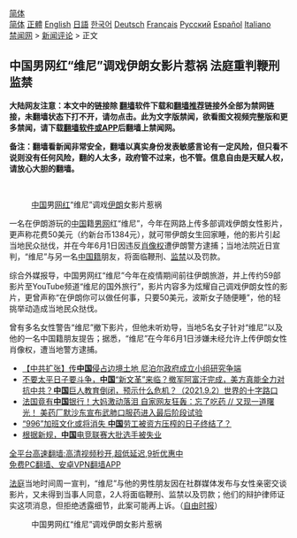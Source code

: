  <!-- 面包屑导航 --> <div class="breadcrumb"><!-- GTranslate: https://gtranslate.io/ -->  <div class="switcher notranslate">  <div class="selected">  <a href="#" onclick="return false;"> 简体</a>  </div>  <div class="option">  <a href="https://www.bannedbook.org" onclick="doGTranslate('zh-CN|zh-CN');jQuery('div.switcher div.selected a').html(jQuery(this).html());return false;" title="简体中文" class="nturl selected"> 简体</a>  <a href="https://www.bannedbook.org/zh-tw/" onclick="doGTranslate('zh-CN|zh-TW');jQuery('div.switcher div.selected a').html(jQuery(this).html());return false;" title="繁體中文" class="nturl"> 正體</a>  <a href="https://www.bannedbook.org/en/" onclick="doGTranslate('zh-CN|en');jQuery('div.switcher div.selected a').html(jQuery(this).html());return false;" title="English" class="nturl"> English</a>  <a href="https://www.bannedbook.org/ja/" onclick="doGTranslate('zh-CN|ja');jQuery('div.switcher div.selected a').html(jQuery(this).html());return false;" title="日本語" class="nturl"> 日語</a>  <a href="https://www.bannedbook.org/ko/" onclick="doGTranslate('zh-CN|ko');jQuery('div.switcher div.selected a').html(jQuery(this).html());return false;" title="한국어" class="nturl"> 한국어</a>  <a href="https://www.bannedbook.org/de/" onclick="doGTranslate('zh-CN|de');jQuery('div.switcher div.selected a').html(jQuery(this).html());return false;" title="Deutsch" class="nturl"> Deutsch</a>  <a href="https://www.bannedbook.org/fr/" onclick="doGTranslate('zh-CN|fr');jQuery('div.switcher div.selected a').html(jQuery(this).html());return false;" title="Français" class="nturl"> Français</a>  <a href="https://www.bannedbook.org/ru/" onclick="doGTranslate('zh-CN|ru');jQuery('div.switcher div.selected a').html(jQuery(this).html());return false;" title="Русский" class="nturl"> Русский</a>  <a href="https://www.bannedbook.org/es/" onclick="doGTranslate('zh-CN|es');jQuery('div.switcher div.selected a').html(jQuery(this).html());return false;" title="Español" class="nturl"> Español</a>  <a href="https://www.bannedbook.org/it/" onclick="doGTranslate('zh-CN|it');jQuery('div.switcher div.selected a').html(jQuery(this).html());return false;" title="Italiano" class="nturl"> Italiano</a>  </div>  </div>      <div class='breadcrumb-sub'><!-- Breadcrumb NavXT 6.3.0 --> <a href="https://www.bannedbook.org/" class="home">禁闻网</a> &gt; <a href="https://www.bannedbook.org/bnews/comments/" class="category">新闻评论</a> &gt; 正文</div></div><h2>中国男网红“维尼”调戏伊朗女影片惹祸 法庭重判鞭刑监禁</h2> <p class="notice"><b>大陆网友注意：本文中的链接除 <a href="https://github.com/bannedbook/fanqiang" >翻墙</a>软件下载和<a href="https://github.com/killgcd/justmysocks/blob/master/README.md">翻墙推荐</a>链接外全部为禁网链接，未翻墙状态下打不开，请勿点击。此为文字版禁闻，欲看图文视频完整版和更多禁闻，请下载<a href="https://github.com/bannedbook/fanqiang">翻墙软件或APP</a>后翻墙上禁闻网。</p><p>备注：翻墙看新闻非常安全，翻墙以真实身份发表敏感言论有一定风险，但只看不说则没有任何风险，翻的人太多，政府管不过来，也不管。信息自由是天赋人权，请放心大胆的翻墙。</b></p>  <div class="entry"> <br /> <figure><a href="https://i2.wp.com/upload-images-bucket-v64rleca837do.s3.eu-west-1.amazonaws.com/wp-content/uploads/2021/09/02110045/Screen-Shot-2021-09-02-at-9.06.15-pm.png?fit=759%2C504&#038;ssl=1" data-caption="中国男网红“维尼”调戏伊朗女影片惹祸"></a><figcaption class="wp-caption-text"><a href="https://www.bannedbook.org/bnews/tag/%E4%B8%AD%E5%9B%BD/" class="st_tag internal_tag" rel="tag" title="标签 中国 下的日志">中国</a>男<a href="https://www.bannedbook.org/bnews/tag/%e7%bd%91%e7%ba%a2/" class="st_tag internal_tag" rel="tag" title="标签 网红 下的日志">网红</a>“维尼”调戏<a href="https://www.bannedbook.org/bnews/tag/%e4%bc%8a%e6%9c%97/" class="st_tag internal_tag" rel="tag" title="标签 伊朗 下的日志">伊朗</a>女影片惹祸</figcaption></figure> <p>一名在伊朗游玩的<span class='wp_keywordlink_affiliate'><a href="https://www.bannedbook.org/" title="中国" target="_blank">中国</a></span>籍<a href="https://www.bannedbook.org/bnews/tag/%E7%94%B7%E7%BD%91/" class="st_tag internal_tag" rel="tag" title="标签 男网 下的日志">男网</a>红“维尼”，今年在网路上传多部调戏伊朗女性影片，更声称花费50美元（约新台币1384元），就可带伊朗女生回家睡，他的影片引起当地民众挞伐，并在今年6月1日因违反<a href="https://www.bannedbook.org/bnews/tag/%e8%82%96%e5%83%8f%e6%9d%83/" class="st_tag internal_tag" rel="tag" title="标签 肖像权 下的日志">肖像权</a>遭伊朗警方逮捕；当地法院近日宣判，“维尼”与另一名<a href="https://www.bannedbook.org/bnews/tag/%E4%B8%AD%E5%9B%BD%E7%B1%8D/" class="st_tag internal_tag" rel="tag" title="标签 中国籍 下的日志">中国籍</a>朋友，将面临鞭刑、<a href="https://www.bannedbook.org/bnews/tag/%E7%9B%91%E7%A6%81/" class="st_tag internal_tag" rel="tag" title="标签 监禁 下的日志">监禁</a>以及罚款。</p> <p>综合外媒报导，中国男网红“维尼”今年在疫情期间前往伊朗旅游，并上传约59部影片至YouTube频道“维尼的国外旅行”，影片内容多为炫耀自己调戏伊朗女性的影片，更曾声称“在伊朗你可以做任何事，只要50美元，波斯女子随便睡”，他的轻挑举动造成当地民众挞伐。</p>  <p>曾有多名女性警告“维尼”撤下影片，但他未听劝导，当地5名女子针对“维尼”以及他的一名中国籍朋友提告；据悉，“维尼”在今年6月1日涉嫌未经允许上传伊朗女性肖像权，遭当地警方逮捕。</p> <ul class='op-related-articles' title='相关阅读'> <li><a href='https://www.bannedbook.org/bnews/headline/20210902/1617748.html' target='_blank'>【中共扩张】传<b>中国</b>侵占边境土地 尼泊尔政府成立小组研究争端</a></li> <li><a href='https://www.bannedbook.org/bnews/bannedvideo/20210902/1617743.html' target='_blank'>不要太平日子要斗争，<b>中国</b>“新文革”来临？撤军阿富汗完成，美方真能全力对抗中共？<b>中国</b>巨人教育倒闭，预示什么危机？（2021.9.2）世界的十字路口</a></li> <li><a href='https://www.bannedbook.org/bnews/bannedvideo/20210902/1617742.html' target='_blank'>法国竟有<b>中国</b>银行！大妈激动落泪 自家网友狂轰：忘了吃药 // 又现一道曙光！ 美药厂默沙东宣布武肺口服药进入最后阶段试验</a></li> <li><a href='https://www.bannedbook.org/bnews/renquan/20210902/1617739.html' target='_blank'>“996”加班文化或将消失 <b>中国</b>劳工被资方压榨的日子终结了？</a></li> <li><a href='https://www.bannedbook.org/bnews/cbnews/20210902/1617726.html' target='_blank'>根据新规，<b>中国</b>电竞联赛大批选手被失业</a></li> </ul> <p class="texttj"> <a href="https://github.com/bannedbook/fanqiang/wiki/V2ray%E6%9C%BA%E5%9C%BA" target="_blank">全平台高速翻墙:高清视频秒开,超低延迟,9折优惠中</a><br/> <a href="https://github.com/bannedbook/fanqiang/wiki/%E7%A6%81%E9%97%BB%E7%BD%91%E5%AE%89%E5%8D%93%E7%BF%BB%E5%A2%99%E6%96%B0%E9%97%BBAPP" target="_blank">免费PC翻墙、安卓VPN翻墙APP</a></p> <p><a href="https://www.bannedbook.org/bnews/tag/%e6%b3%95%e5%ba%ad/" class="st_tag internal_tag" rel="tag" title="标签 法庭 下的日志">法庭</a>当地时间周一宣判，“维尼”与他的男性朋友因在社群媒体发布与女性亲密交谈影片，又未得到当事人同意，2人将面临鞭刑、监禁以及罚款；他们的辩护律师证实这项消息，但拒绝透露细节，此案可能再上诉。（<a href="https://www.bannedbook.org/bnews/tag/%e8%87%aa%e7%94%b1%e6%97%b6%e6%8a%a5/" class="st_tag internal_tag" rel="tag" title="标签 自由时报 下的日志">自由时报</a>）</p> <figure id="attachment_55216" aria-describedby="caption-attachment-55216" style="width: 300px" class="wp-caption alignnone"><figcaption id="caption-attachment-55216" class="wp-caption-text">中国男网红“维尼”调戏伊朗女影片惹祸</figcaption></figure> </p> <a name='sharetosocial'></a>  <div style="margin-bottom:5px;padding-bottom:5px;clear:both"> <div id="archive-pix-1" class="banner-ads"> <!-- AuctionX Display platform tag START --> <div id="26318x728x90x621x_ADSLOT2" clicktrack="%%CLICK_URL_ESC%%"></div> <!-- AuctionX Display platform tag END --> </div> <div id="archive-pix-2" class="banner-ads"> <!-- AuctionX Display platform tag START --> <div id="26315x300x250x621x_ADSLOT2" clicktrack="%%CLICK_URL_ESC%%"></div> <!-- AuctionX Display platform tag END --> </div> </div>  <div id="archive-pix-1" class="banner-ads"> <!-- AuctionX Display platform tag START --> <div id="26318x728x90x621x_ADSLOT3" clicktrack="%%CLICK_URL_ESC%%"></div> <!-- AuctionX Display platform tag END --> </div> </div><!--END ENTRY--> 